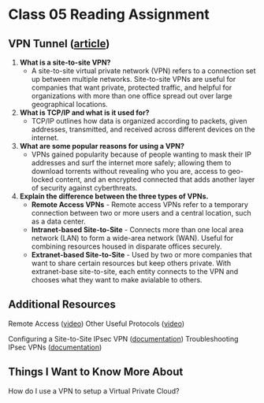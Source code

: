 # Class 05 Reading Assignment

## VPN Tunnel ([article](https://www.fortinet.com/fr/resources/cyberglossary/what-is-site-to-site-vpn))

1. **What is a site-to-site VPN?**
   - A site-to-site virtual private network (VPN) refers to a connection set up between multiple networks. Site-to-site VPNs are useful for companies that want private, protected traffic, and helpful for organizations with more than one office spread out over large geographical locations.
2. **What is TCP/IP and what is it used for?**
   - TCP/IP outlines how data is organized according to packets, given addresses, transmitted, and received across different devices on the internet.
3. **What are some popular reasons for using a VPN?**
   - VPNs gained popularity because of people wanting to mask their IP addresses and surf the internet more safely; allowing them to download torrents without revealing who you are, access to geo-locked content, and an encrypted connected that adds another layer of security against cyberthreats.
4. **Explain the difference between the three types of VPNs.**
   - **Remote Access VPNs** - Remote access VPNs refer to a temporary connection between two or more users and a central location, such as a data center.
   - **Intranet-based Site-to-Site** - Connects more than one local area network (LAN) to form a wide-area network (WAN). Useful for combining resources housed in disparate offices securely.
   - **Extranet-based Site-to-Site** - Used by two or more companies that want to share certain resources but keep others private. With extranet-base site-to-site, each entity connects to the VPN and chooses what they want to make avialable to others.

## Additional Resources

Remote Access ([video](https://www.professormesser.com/network-plus/n10-008/n10-008-video/remote-access-n10-008/))
Other Useful Protocols ([video](https://www.professormesser.com/network-plus/n10-008/n10-008-video/other-useful-protocols-n10-008/))

Configuring a Site-to-Site IPsec VPN ([documentation](https://docs.netgate.com/pfsense/en/latest/recipes/ipsec-s2s-psk.html))
Troubleshooting IPsec VPNs ([documentation](https://docs.netgate.com/pfsense/en/latest/troubleshooting/ipsec.html))

## Things I Want to Know More About

How do I use a VPN to setup a Virtual Private Cloud?
